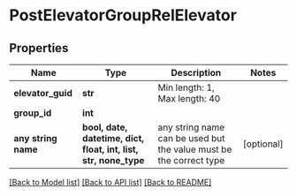 # PostElevatorGroupRelElevator


## Properties
Name | Type | Description | Notes
------------ | ------------- | ------------- | -------------
**elevator_guid** | **str** | Min length: 1, Max length: 40 | 
**group_id** | **int** |  | 
**any string name** | **bool, date, datetime, dict, float, int, list, str, none_type** | any string name can be used but the value must be the correct type | [optional]

[[Back to Model list]](../README.md#documentation-for-models) [[Back to API list]](../README.md#documentation-for-api-endpoints) [[Back to README]](../README.md)


